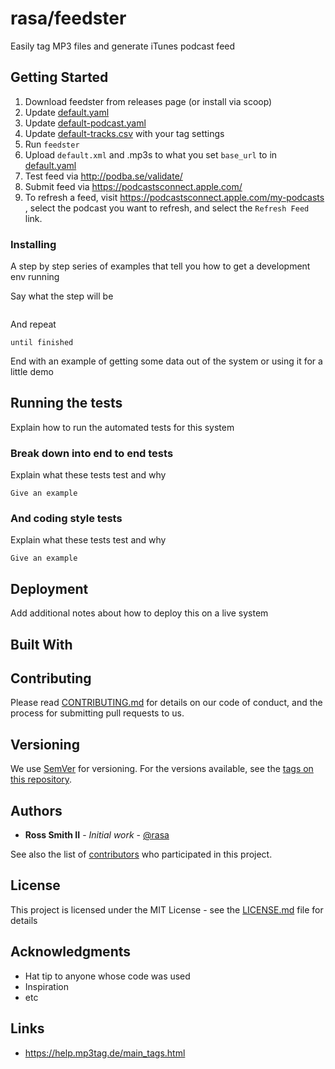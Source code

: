 # rasa/feedster

Easily tag MP3 files and generate iTunes podcast feed

<!-- toc -->

## Getting Started

1. Download feedster from releases page (or install via scoop)
2. Update [default.yaml](../default.yaml)
3. Update [default-podcast.yaml](../default-podcast.yaml)
4. Update [default-tracks.csv](../default-tracks.csv) with your tag settings
5. Run `feedster`
6. Upload `default.xml` and .mp3s to what you set `base_url` to in [default.yaml](../default.yaml#L6)
7. Test feed via http://podba.se/validate/
8. Submit feed via https://podcastsconnect.apple.com/
9. To refresh a feed, visit https://podcastsconnect.apple.com/my-podcasts , select the podcast you want to refresh, and select the `Refresh Feed` link.

### Installing

A step by step series of examples that tell you how to get a development env running

Say what the step will be

```shell

```

And repeat

```shell
until finished
```

End with an example of getting some data out of the system or using it for a little demo

## Running the tests

Explain how to run the automated tests for this system

### Break down into end to end tests

Explain what these tests test and why

```shell
Give an example
```

### And coding style tests

Explain what these tests test and why

```shell
Give an example
```

## Deployment

Add additional notes about how to deploy this on a live system

## Built With

## Contributing

Please read [CONTRIBUTING.md](https://gist.github.com/PurpleBooth/b24679402957c63ec426) for details on our code of conduct, and the process for submitting pull requests to us.

## Versioning

We use [SemVer](http://semver.org/) for versioning. For the versions available, see the [tags on this repository](https://github.com/rasa/feedster/tags). 

## Authors

* **Ross Smith II** - *Initial work* - [@rasa](https://github.com/rasa)

See also the list of [contributors](https://github.com/rasa/feedster/contributors) who participated in this project.

## License

This project is licensed under the MIT License - see the [LICENSE.md](LICENSE.md) file for details

## Acknowledgments

* Hat tip to anyone whose code was used
* Inspiration
* etc

## Links

* https://help.mp3tag.de/main_tags.html
